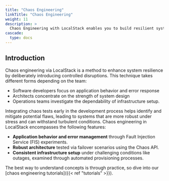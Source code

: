 ```yaml
---
title: "Chaos Engineering"
linkTitle: "Chaos Engineering"
weight: 11
description: >
  Chaos Engineering with LocalStack enables you to build resilient systems early on in the development phase.
cascade:
  type: docs
---
```


## Introduction

Chaos engineering via LocalStack is a method to enhance system resilience by deliberately introducing controlled disruptions.
This technique takes different forms depending on the team: 

- Software developers focus on application behavior and error response
- Architects concentrate on the strength of system design
- Operations teams investigate the dependability of infrastructure setup.

Integrating chaos tests early in the development process helps identify and mitigate potential flaws, leading to systems that are more robust under stress and can withstand turbulent conditions.
Chaos engineering in LocalStack encompasses the following features:

- **Application behavior and error management** through Fault Injection Service (FIS) experiments.
- **Robust architecture** tested via failover scenarios using the Chaos API.
- **Consistent infrastructure setup** under challenging conditions like outages, examined through automated provisioning processes.

The best way to understand concepts is through practice, so dive into our [chaos engineering tutorials]({{< ref "tutorials" >}}).
